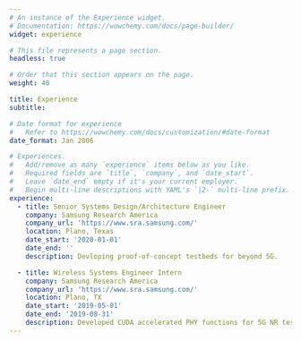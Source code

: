 ```yaml
---
# An instance of the Experience widget.
# Documentation: https://wowchemy.com/docs/page-builder/
widget: experience

# This file represents a page section.
headless: true

# Order that this section appears on the page.
weight: 40

title: Experience
subtitle:

# Date format for experience
#   Refer to https://wowchemy.com/docs/customization/#date-format
date_format: Jan 2006

# Experiences.
#   Add/remove as many `experience` items below as you like.
#   Required fields are `title`, `company`, and `date_start`.
#   Leave `date_end` empty if it's your current employer.
#   Begin multi-line descriptions with YAML's `|2-` multi-line prefix.
experience:
  - title: Senior Systems Design/Architecture Engineer
    company: Samsung Research America
    company_url: 'https://www.sra.samsung.com/'
    location: Plano, Texas
    date_start: '2020-01-01'
    date_end: ''
    description: Devloping proof-of-concept testbeds for beyond 5G.

  - title: Wireless Systems Engineer Intern
    company: Samsung Research America
    company_url: 'https://www.sra.samsung.com/'
    location: Plano, TX
    date_start: '2019-05-01'
    date_end: '2019-08-31'
    description: Developed CUDA accelerated PHY functions for 5G NR testbed.
---
```

